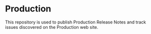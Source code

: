 # Production
This repository is used to publish Production Release Notes and track issues discovered on the Production web site.
